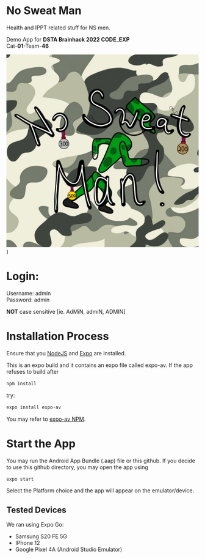# No Sweat Man

Health and IPPT related stuff for NS men.

Demo App for **DSTA Brainhack 2022 CODE_EXP**\
Cat-**01**-Team-**46**

![Logo](https://github.com/thekopiman/nosweatman/blob/main/assets/icon.png))

# Login:

Username: admin  
Password: admin

**NOT** case sensitive [ie. AdMiN, admiN, ADMIN]

# Installation Process

Ensure that you [NodeJS](https://nodejs.org/en/) and [Expo](https://docs.expo.dev/get-started/installation/) are installed.

This is an expo build and it contains an expo file called expo-av.
If the app refuses to build after

```bash
npm install
```

try:

```bash
expo install expo-av
```

You may refer to [expo-av NPM](https://www.npmjs.com/package/expo-av).

# Start the App

You may run the Android App Bundle (.aap) file or this github. If you decide to use this github directory, you may open the app using

```bash
expo start
```

Select the Platform choice and the app will appear on the emulator/device.

## Tested Devices

We ran using Expo Go:

- Samsung S20 FE 5G
- IPhone 12
- Google Pixel 4A (Android Studio Emulator)
